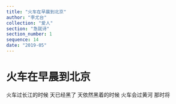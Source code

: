 ```yaml
---
title: "火车在早晨到北京"
author: "李尤台"
collection: "爱人"
section: "急就诗"
section_number: 1
sequence: 14
date: "2019-05"
---
```


# 火车在早晨到北京

火车过长江的时候
天已经黑了
天依然黑着的时候
火车会过黄河
那时将
